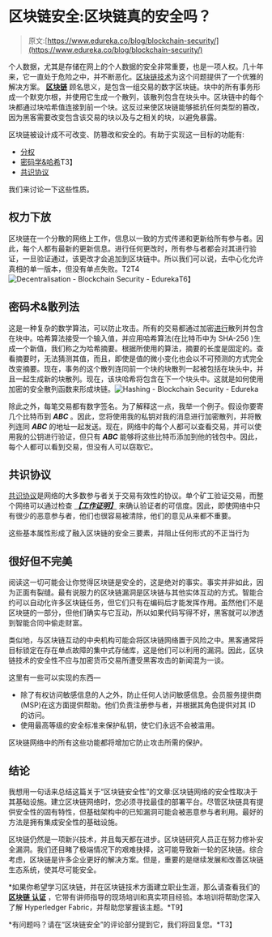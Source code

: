 # 区块链安全:区块链真的安全吗？

> 原文:[https://www.edureka.co/blog/blockchain-security/](https://www.edureka.co/blog/blockchain-security/)

个人数据，尤其是存储在网上的个人数据的安全非常重要，也是一项人权。几十年来，它一直处于危险之中，并不断恶化。[区块链技术](https://www.edureka.co/blog/blockchain-tutorial/)为这个问题提供了一个优雅的解决方案。 [**区块链**](https://www.edureka.co/blog/how-blockchain-works/) 顾名思义，是包含一组交易的数字区块链。块中的所有事务形成一个默克尔根，并使用它生成一个散列，该散列包含在块头中。区块链中的每个块都通过块哈希值连接到前一个块。这反过来使区块链能够抵抗任何类型的篡改，因为黑客需要改变包含该交易的块以及与之相关的块，以避免暴露。

区块链被设计成不可改变、防篡改和安全的。有助于实现这一目标的功能有:

*   [分权](#decentralised)
*   [密码学&哈希](#cryptography)T3】
*   [共识协议](#consensus)

我们来讨论一下这些性质。

## **权力下放**

区块链在一个分散的网络上工作，信息以一致的方式传递和更新给所有参与者。因此，每个人都有最新的更新信息。进行任何更改时，所有参与者都会对其进行验证，一旦验证通过，该更改才会追加到区块链中。所以我们可以说，去中心化允许真相的单一版本，但没有单点失败。T2T4![Decentralisation - Blockchain Security - Edureka](../Images/d8d01f81be4e542bd5ef567649f65fe3.png)T6】

## **密码术&散列法**

这是一种复杂的数学算法，可以防止攻击。所有的交易都通过加密[进行](https://www.edureka.co/blog/what-is-cryptography/#Encrypt)散列并包含在块中。哈希算法接受一个输入值，并应用哈希算法(在比特币中为 SHA-256 )生成一个新值，我们称之为哈希摘要。根据所使用的算法，摘要的长度是固定的。查看摘要时，无法猜测其值，而且，即使是值的微小变化也会以不可预测的方式完全改变摘要。现在，事务的这个散列连同前一个块的块散列一起被包括在块头中，并且一起生成新的块散列。现在，该块哈希将包含在下一个块头中。这就是如何使用加密的安全散列函数来形成块链。![Hashing - Blockchain Security - Edureka](../Images/d15696b2f3e7e53b7ae26e151ecaa12d.png)

除此之外，每笔交易都有数字签名。为了解释这一点，我举一个例子。假设你要寄几个比特币到 ***ABC*** 。因此，您将使用我的私钥对我的消息进行加密散列，并将散列连同 ***ABC*** 的地址一起发送。现在，网络中的每个人都可以查看交易，并可以使用我的公钥进行验证，但只有 ***ABC*** 能够将这些比特币添加到他的钱包中。因此，每个人都可以看到交易，但没有人可以窃取它。

## **共识协议**

[共识协议](https://www.edureka.co/blog/blockchain-technology/#Blockchain%20technology)是网络的大多数参与者关于交易有效性的协议。单个矿工验证交易，而整个网络可以通过检查 ***[【工作证明】](https://www.edureka.co/blog/blockchain-tutorial/#features)*** 来确认验证者的可信度。因此，即使网络中只有很少的恶意参与者，他们也很容易被清除，他们的意见从来都不重要。

这些基本属性形成了融入区块链的安全三要素，并阻止任何形式的不正当行为

## **很好但不完美**

阅读这一切可能会让你觉得区块链是安全的，这是绝对的事实。事实并非如此，因为正面有裂缝。最有说服力的区块链漏洞是区块链与其他实体互动的方式。智能合约可以自动化许多区块链任务，但它们只有在编码后才能发挥作用。虽然他们不是区块链的一部分，但他们确实与它互动，所以如果代码写得不好，黑客就可以渗透到智能合同中偷走财富。

类似地，与区块链互动的中央机构可能会将区块链网络置于风险之中。黑客通常将目标锁定在存在单点故障的集中式存储库，这是他们可以利用的漏洞。因此，区块链技术的安全性不应与加密货币交易所遭受黑客攻击的新闻混为一谈。

这里有一些可以实现的东西—

*   除了有权访问敏感信息的人之外，防止任何人访问敏感信息。会员服务提供商(MSP)在这方面提供帮助。他们负责注册参与者，并根据其角色提供对其 ID 的访问。
*   使用最高等级的安全标准来保护私钥，使它们永远不会被滥用。

区块链网络中的所有这些功能都将增加它防止攻击所需的保护。

## **结论**

我想用一句话来总结这篇关于“区块链安全性”的文章:区块链网络的安全性取决于其基础设施。建立区块链网络时，您必须寻找最佳的部署平台。尽管区块链具有提供安全性的固有特性，但基础架构中的已知漏洞可能会被恶意参与者利用。最好的方法是拥有集成安全性的基础设施。

区块链仍然是一项新兴技术，并且每天都在进步。区块链研究人员正在努力修补安全漏洞。我们还目睹了极端情况下的艰难抉择，这可能导致新一轮的区块链。综合考虑，区块链是许多企业更好的解决方案。但是，重要的是继续发展和改善区块链生态系统，使其尽可能安全。

*如果你希望学习区块链，并在区块链技术方面建立职业生涯，那么请查看我们的 [**区块链** **认证**](https://www.edureka.co/blockchain-training) ，它带有讲师指导的现场培训和真实项目经验。本培训将帮助您深入了解 Hyperledger Fabric，并帮助您掌握该主题。*T9】

*有问题吗？请在“区块链安全”的评论部分提到它，我们将回复您。*T3】